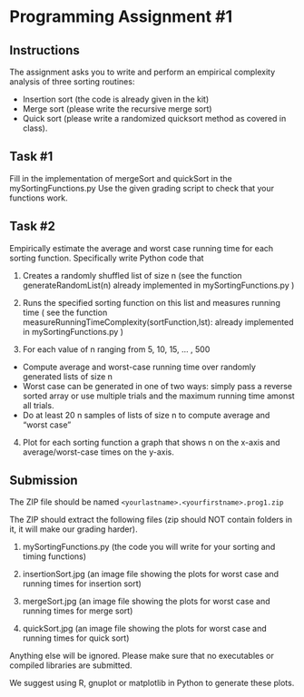 # Programming Assignment #1

## Instructions
The assignment asks you to write and perform an empirical complexity analysis of three sorting routines:

 - Insertion sort (the code is already given in the kit)
 - Merge sort (please write the recursive merge sort)
 - Quick sort (please write a randomized quicksort method as covered in class).

## Task #1
Fill in the implementation of mergeSort and quickSort in the mySortingFunctions.py
Use the given grading script to check that your functions work.

## Task #2
Empirically estimate the average and worst case running time for each sorting function. Specifically write Python code that

1. Creates a randomly shuffled list of size n (see the function generateRandomList(n) already implemented in mySortingFunctions.py )

2. Runs the specified sorting function on this list and measures running time
( see the function measureRunningTimeComplexity(sortFunction,lst): already implemented in mySortingFunctions.py )

3. For each value of n ranging from 5, 10, 15, … , 500
  - Compute average and worst-case running time over randomly generated lists of size n
  - Worst case can be generated in one of two ways: simply pass a reverse sorted array or use multiple trials and the maximum running time amonst all trials.
  - Do at least 20 n samples of lists of size n to compute average and “worst case”

4. Plot for each sorting function a graph that shows n on the x-axis and average/worst-case times on the y-axis.

## Submission
The ZIP file should be named `<yourlastname>.<yourfirstname>.prog1.zip`

The ZIP should extract the following files (zip should NOT contain folders in it, it will make our grading harder).

 1. mySortingFunctions.py (the code you will write for your sorting and timing functions)

 2. insertionSort.jpg (an image file showing the plots for worst case and running times for insertion sort)

 3. mergeSort.jpg (an image file showing the plots for worst case and running times for merge sort)

 4. quickSort.jpg (an image file showing the plots for worst case and running times for quick sort)

Anything else will be ignored. Please make sure that no executables or compiled libraries are submitted.

We suggest using R, gnuplot or matplotlib in Python to generate these plots.
